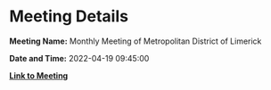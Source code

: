 # Meeting Details

**Meeting Name:** Monthly Meeting of Metropolitan District of Limerick

**Date and Time:** 2022-04-19 09:45:00

**[Link to Meeting](https://www.limerick.ie/council/whats-on/monthly-meeting-metropolitan-district-limerick-84)**
